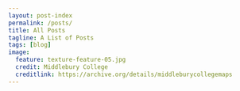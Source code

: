 ```yaml
---
layout: post-index
permalink: /posts/
title: All Posts
tagline: A List of Posts
tags: [blog]
image:
  feature: texture-feature-05.jpg
  credit: Middlebury College
  creditlink: https://archive.org/details/middleburycollegemaps
---
```

